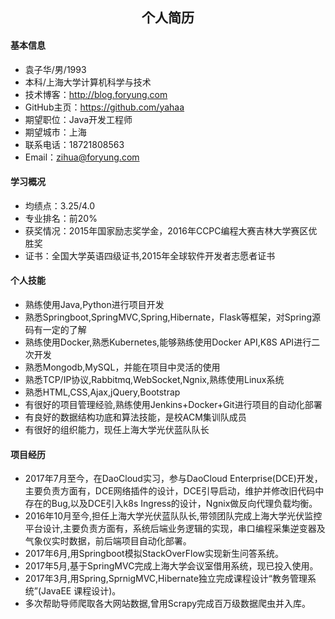 ## <center> 个人简历
#### 基本信息
* 袁子华/男/1993
* 本科/上海大学计算机科学与技术
* 技术博客：http://blog.foryung.com
* GitHub主页：https://github.com/yahaa
* 期望职位：Java开发工程师
* 期望城市：上海
* 联系电话：18721808563
* Email：zihua@foryung.com

#### 学习概况
* 均绩点：3.25/4.0
* 专业排名：前20%
* 获奖情况：2015年国家励志奖学金，2016年CCPC编程大赛吉林大学赛区优胜奖
* 证书：全国大学英语四级证书,2015年全球软件开发者志愿者证书

#### 个人技能
* 熟练使用Java,Python进行项目开发
* 熟悉Springboot,SpringMVC,Spring,Hibernate，Flask等框架，对Spring源码有一定的了解
* 熟练使用Docker,熟悉Kubernetes,能够熟练使用Docker API,K8S API进行二次开发
* 熟悉Mongodb,MySQL，并能在项目中灵活的使用
* 熟悉TCP/IP协议,Rabbitmq,WebSocket,Ngnix,熟练使用Linux系统
* 熟悉HTML,CSS,Ajax,jQuery,Bootstrap
* 有很好的项目管理经验,熟练使用Jenkins+Docker+Git进行项目的自动化部署
* 有良好的数据结构功底和算法技能，是校ACM集训队成员
* 有很好的组织能力，现任上海大学光伏蓝队队长

#### 项目经历
* 2017年7月至今，在DaoCloud实习，参与DaoCloud Enterprise(DCE)开发，主要负责方面有，DCE网络插件的设计，DCE引导启动，维护并修改旧代码中存在的Bug,以及DCE引入k8s Ingress的设计，Ngnix做反向代理负载均衡。
* 2016年10月至今,担任上海大学光伏蓝队队长,带领团队完成上海大学光伏监控平台设计,主要负责方面有，系统后端业务逻辑的实现，串口编程采集逆变器及气象仪实时数据，前后端项目自动化部署。
* 2017年6月,用Springboot模拟StackOverFlow实现新生问答系统。
* 2017年5月,基于SpringMVC完成上海大学会议室借用系统，现已投入使用。
* 2017年3月,用Spring,SprnigMVC,Hibernate独立完成课程设计“教务管理系统”(JavaEE 课程设计)。
* 多次帮助导师爬取各大网站数据,曾用Scrapy完成百万级数据爬虫并入库。
